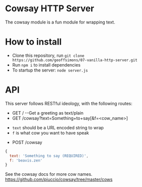 # Cowsay HTTP Server

The cowsay module is a fun module for wrapping text.

# How to install

- Clone this repository, run `git clone https://github.com/geoffsimons/07-vanilla-http-server.git`
- Run `npm i` to install dependencies
- To startup the server: `node server.js`

# API

This server follows RESTful ideology, with the following routes:
* GET /
--Get a greeting as text/plain
* GET /cowsay?text=Something+to+say[&f=<cow_name>]
- `text` should be a URL encoded string to wrap
- `f` is what cow you want to have speak
* POST /cowsay
```js
{
  text: 'Something to say (REQUIRED)',
  f: 'beavis.zen'
}
```
See the cowsay docs for more cow names.
https://github.com/piuccio/cowsay/tree/master/cows
